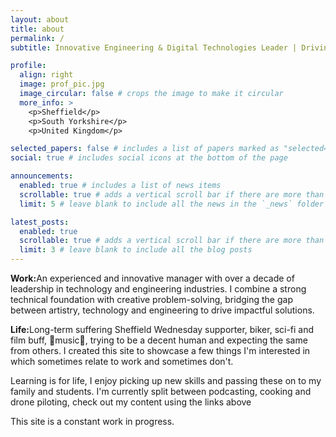 ```yaml
---
layout: about
title: about
permalink: /
subtitle: Innovative Engineering & Digital Technologies Leader | Driving Excellence in Education & Industry

profile:
  align: right
  image: prof_pic.jpg
  image_circular: false # crops the image to make it circular
  more_info: >
    <p>Sheffield</p>
    <p>South Yorkshire</p>
    <p>United Kingdom</p>

selected_papers: false # includes a list of papers marked as "selected={true}"
social: true # includes social icons at the bottom of the page

announcements:
  enabled: true # includes a list of news items
  scrollable: true # adds a vertical scroll bar if there are more than 3 news items
  limit: 5 # leave blank to include all the news in the `_news` folder

latest_posts:
  enabled: true
  scrollable: true # adds a vertical scroll bar if there are more than 3 new posts items
  limit: 3 # leave blank to include all the blog posts
---
```


<p><b>Work:</b>An experienced and innovative manager with over a decade of leadership in technology and engineering industries. I combine a strong technical foundation with creative problem-solving, bridging the gap between artistry, technology and engineering to drive impactful solutions.</p>
<p><b>Life:</b>Long-term suffering Sheffield Wednesday supporter, biker, sci-fi and film buff, 🤘music🤘, trying to be a decent human and expecting the same from others.
I created this site to showcase a few things I'm interested in which sometimes relate to work and sometimes don't. </p>
<p>Learning is for life, I enjoy picking up new skills and passing these on to my family and students. I'm currently split between podcasting, cooking and drone piloting, check out my content using the links above</p>
<p>This site is a constant work in progress.</p>
